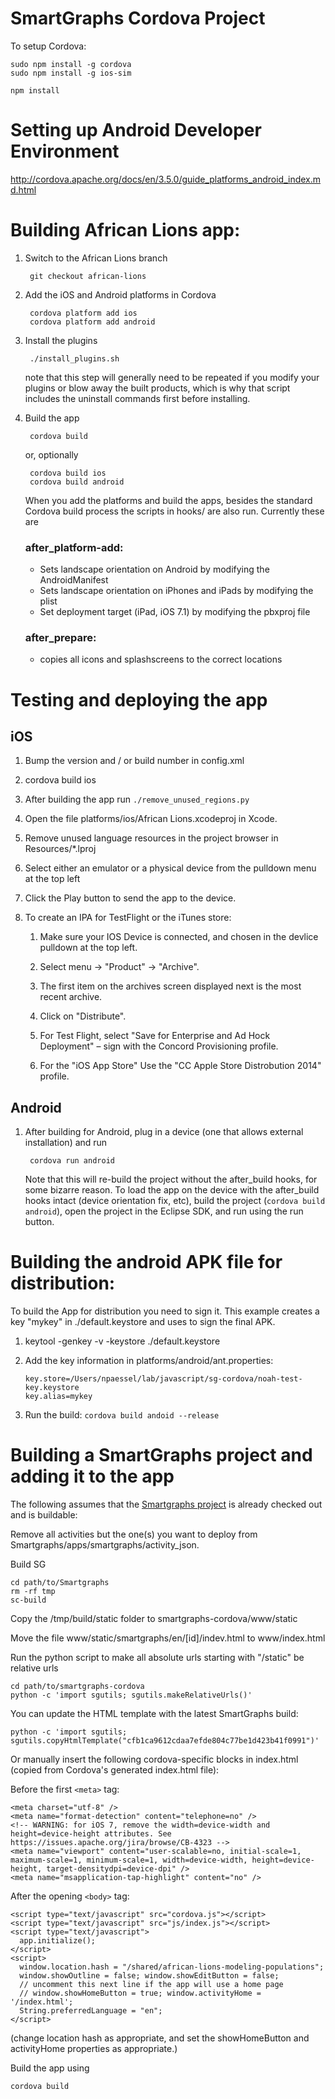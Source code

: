 SmartGraphs Cordova Project
===========================

To setup Cordova:

    sudo npm install -g cordova
    sudo npm install -g ios-sim

    npm install

Setting up Android Developer Environment
========================================

<http://cordova.apache.org/docs/en/3.5.0/guide_platforms_android_index.md.html>


Building African Lions app:
===========================

1. Switch to the African Lions branch

        git checkout african-lions

2. Add the iOS and Android platforms in Cordova

        cordova platform add ios
        cordova platform add android

3. Install the plugins

        ./install_plugins.sh

    note that this step will generally need to be repeated if you modify your plugins or
    blow away the built products, which is why that script includes the uninstall commands
    first before installing.

4. Build the app

        cordova build

    or, optionally

        cordova build ios
        cordova build android

    When you add the platforms and build the apps, besides the standard Cordova build process the
    scripts in hooks/ are also run. Currently these are

    ### after_platform-add:

    * Sets landscape orientation on Android by modifying the AndroidManifest
    * Sets landscape orientation on iPhones and iPads by modifying the plist
    * Set deployment target (iPad, iOS 7.1) by modifying the pbxproj file

    ### after_prepare:

    * copies all icons and splashscreens to the correct locations



Testing and deploying the app
=============================

iOS
---

1. Bump the version and / or build number in config.xml

1. cordova build ios

1. After building the app run `./remove_unused_regions.py`

1. Open the file platforms/ios/African Lions.xcodeproj in Xcode.

1. Remove unused language resources in the project browser in Resources/*.lproj

1. Select either an emulator or a physical device from the pulldown menu at the top left

1. Click the Play button to send the app to the device.

1. To create an IPA for TestFlight or the iTunes store:
  
    1. Make sure your IOS Device is connected, and chosen in the devlice pulldown at the top left.

    1. Select menu → "Product" → "Archive".

    1. The first item on the archives screen displayed next is the most recent archive.

    1. Click on "Distribute". 

    1. For Test Flight, select "Save for Enterprise and Ad Hock Deployment" – sign with the Concord Provisioning profile.

    1. For the "iOS App Store" Use the "CC Apple Store Distrobution 2014" profile.


Android
-------

1. After building for Android, plug in a device (one that allows external installation) and run

        cordova run android

    Note that this will re-build the project without the after_build hooks, for some bizarre reason.
    To load the app on the device with the after_build hooks intact (device orientation fix, etc),
    build the project (`cordova build android`), open the project in the Eclipse SDK, and run using
    the run button.


Building the android APK file for distribution:
===============================================

To build the App for distribution you need to sign it.
This example creates a key "mykey" in ./default.keystore and uses to
sign the final APK.

1. keytool -genkey -v -keystore ./default.keystore

2. Add the key information in platforms/android/ant.properties:

    ```
    key.store=/Users/npaessel/lab/javascript/sg-cordova/noah-test-key.keystore
    key.alias=mykey
    ```
3. Run the build: `cordova build andoid --release`


Building a SmartGraphs project and adding it to the app
=======================================================

The following assumes that the [Smartgraphs project](https://github.com/concord-consortium/Smartgraphs)
is already checked out and is buildable:

Remove all activities but the one(s) you want to deploy from Smartgraphs/apps/smartgraphs/activity_json.

Build SG

    cd path/to/Smartgraphs
    rm -rf tmp
    sc-build

Copy the /tmp/build/static folder to smartgraphs-cordova/www/static

Move the file www/static/smartgraphs/en/[id]/indev.html to www/index.html

Run the python script to make all absolute urls starting with "/static" be relative urls

    cd path/to/smartgraphs-cordova
    python -c 'import sgutils; sgutils.makeRelativeUrls()'

You can update the HTML template with the latest SmartGraphs build:

    python -c 'import sgutils; sgutils.copyHtmlTemplate("cfb1ca9612cdaa7efde804c77be1d423b41f0991")'

Or manually insert the following cordova-specific blocks in index.html (copied from Cordova's generated index.html file):

Before the first `<meta>` tag:

    <meta charset="utf-8" />
    <meta name="format-detection" content="telephone=no" />
    <!-- WARNING: for iOS 7, remove the width=device-width and height=device-height attributes. See https://issues.apache.org/jira/browse/CB-4323 -->
    <meta name="viewport" content="user-scalable=no, initial-scale=1, maximum-scale=1, minimum-scale=1, width=device-width, height=device-height, target-densitydpi=device-dpi" />
    <meta name="msapplication-tap-highlight" content="no" />

After the opening `<body>` tag:

    <script type="text/javascript" src="cordova.js"></script>
    <script type="text/javascript" src="js/index.js"></script>
    <script type="text/javascript">
      app.initialize();
    </script>
    <script>
      window.location.hash = "/shared/african-lions-modeling-populations";
      window.showOutline = false; window.showEditButton = false;
      // uncomment this next line if the app will use a home page
      // window.showHomeButton = true; window.activityHome = '/index.html';
      String.preferredLanguage = "en";
    </script>

(change location hash as appropriate, and set the showHomeButton and activityHome properties as appropriate.)

Build the app using

    cordova build
